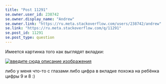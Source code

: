 ```yaml
---
title: "Post 11291"
se.owner.user_id: 238742
se.owner.display_name: "Andrew"
se.owner.link: "https://ru.meta.stackoverflow.com/users/238742/andrew"
se.link: "https://ru.meta.stackoverflow.com/q/11291"
se.post_id: 11291
se.post_type: question
---
```

<p>Имеется картинка того как выглядят вкладки:</p>
<p><a href="https://i.stack.imgur.com/KX08x.png" rel="nofollow noreferrer"><img src="https://i.stack.imgur.com/KX08x.png" alt="введите сюда описание изображения" /></a></p>
<p>либо у меня что-то с глазами либо цифра в вкладке похожа на ребёнка цифры 9 и 8 :)</p>
